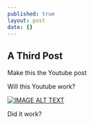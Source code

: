 ```yaml
---
published: true
layout: post
date: {}
---
```

## A Third Post

Make this the Youtube post

Will this Youtube work?

[![IMAGE ALT TEXT](http://img.youtube.com/vi/VDtKyPzZWQM/0.jpg)](http://www.youtube.com/watch?v=VDtKyPzZWQM "Doug Casey: 'We are living in the middle of the biggest bubble in history'")

Did it work?